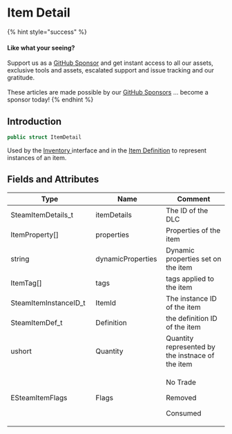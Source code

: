 # Item Detail

{% hint style="success" %}
#### Like what your seeing?

Support us as a [GitHub Sponsor](../../../../become-a-sponsor/) and get instant access to all our assets, exclusive tools and assets, escalated support and issue tracking and our gratitude.\
\
These articles are made possible by our [GitHub Sponsors](../../../../become-a-sponsor/) ... become a sponsor today!
{% endhint %}

## Introduction

```csharp
public struct ItemDetail
```

Used by the [Inventory ](../api/inventory.client.md)interface and in the [Item Definition](../../unity/scriptable-objects/item-definition.md) to represent instances of an item.

## Fields and Attributes

<table><thead><tr><th width="234.2444989075424">Type</th><th width="178.8468268360739">Name</th><th width="375.82373346952215">Comment</th></tr></thead><tbody><tr><td>SteamItemDetails_t</td><td>itemDetails</td><td>The ID of the DLC</td></tr><tr><td>ItemProperty[]</td><td>properties</td><td>Properties of the item</td></tr><tr><td>string</td><td>dynamicProperties</td><td>Dynamic properties set on the item</td></tr><tr><td>ItemTag[]</td><td>tags</td><td>tags applied to the item</td></tr><tr><td>SteamItemInstanceID_t</td><td>ItemId</td><td>The instance ID of the item</td></tr><tr><td>SteamItemDef_t</td><td>Definition</td><td>the definition ID of the item</td></tr><tr><td>ushort</td><td>Quantity</td><td>Quantity represented by the instnace of the item</td></tr><tr><td>ESteamItemFlags</td><td>Flags</td><td><p>No Trade</p><p>Removed</p><p>Consumed</p></td></tr></tbody></table>

